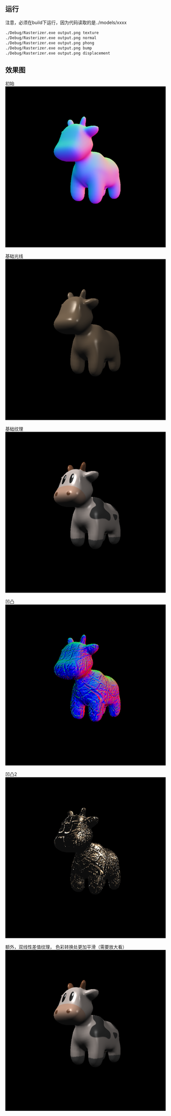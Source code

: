 ## 运行
注意，必须在build下运行，因为代码读取的是../models/xxxx

```shell
./Debug/Rasterizer.exe output.png texture
./Debug/Rasterizer.exe output.png normal
./Debug/Rasterizer.exe output.png phong
./Debug/Rasterizer.exe output.png bump
./Debug/Rasterizer.exe output.png displacement
```

## 效果图

初始
![初始](output/output_normal.png)

基础光线
![光](output/output_phong.png)


基础纹理
![纹理](output/output_texture.png)


凹凸
![凹凸](output/output_bump.png)


凹凸2
![凹凸2](output/output_displacement.png)

额外，双线性差值纹理， 色彩转换处更加平滑（需要放大看）
![双线性查值纹理](output/output_texture_bilinear.png)
